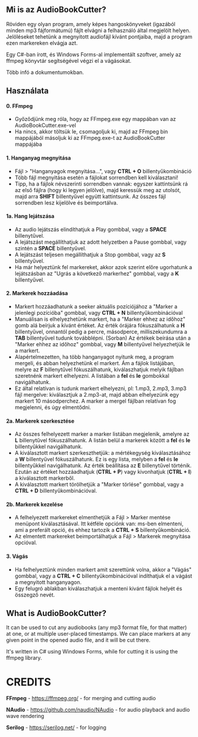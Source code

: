 ## Mi is az AudioBookCutter?
Röviden egy olyan program, amely képes hangoskönyveket (igazából minden mp3 fájformátumú) fájlt elvágni a felhasználó által megjelölt helyen. Jelöléseket tehetünk a megnyitott audiofájl kívánt pontjaiba, majd a program ezen markereken elvágja azt.

Egy C#-ban írott, és Windows Forms-al implementált szoftver, amely az ffmpeg könyvtár segítségével végzi el a vágásokat.

Több infó a dokumentumokban.

## Használata
#### 0. FFmpeg
- Győződjünk meg róla, hogy az FFmpeg.exe egy mappában van az AudioBookCutter.exe-vel
- Ha nincs, akkor töltsük le, csomagoljuk ki, majd az FFmpeg bin mappájából másoljuk ki az FFmpeg.exe-t az AudioBookCutter mappájába

#### 1. Hanganyag megnyitása
- Fájl > "Hanganyagok megnyitása...", vagy **CTRL + O** billentyűkombináció
- Több fájl megnyitása esetén a fájlokat sorrendben kell kiválasztani!
- Tipp, ha a fájlok névszerinti sorrendben vannak: egyszer kattintsünk rá az első fájlra (hogy ki legyen jelölve), majd keressük meg az utolsót, majd arra **SHIFT** billentyűvel együtt kattintsunk. Az összes fájl sorrendben lesz kijelölve és beimportálva.

#### 1a. Hang lejátszása
- Az audio lejátszás elindíthatjuk a Play gombbal, vagy a **SPACE** billenytűvel.
- A lejátszást megállíthatjuk az adott helyzetben a Pause gombbal, vagy szintén a **SPACE** billentyűvel.
- A lejátszást teljesen megállíthatjuk a Stop gombbal, vagy az **S** billentyűvel.
- Ha már helyeztünk fel markereket, akkor azok szerint előre ugorhatunk a lejátszásban az "Ugrás a következő markerhez" gombbal, vagy a **K** billentyűvel.

#### 2. Markerek hozzáadása
- Markert hozzáadhatunk a seeker aktuális pozíciójához a "Marker a jelenlegi pozícióba" gombbal, vagy **CTRL + N** billentyűkombinációval
- Manuálisan is elhelyezhetünk markert, ha a "Marker ehhez az időhoz" gomb alá beírjuk a kívánt értéket. Az érték órájára fókuszálhatunk a **H** billentyűvel, onnantól pedig a percre, másodperce, milliszekundumra a **TAB** billentyűvel tudunk továbblépni. (Sorban) Az értékek beírása után a "Marker ehhez az időhoz" gombbal, vagy **M** billentyűvel helyezhetjük le a markert.
- Alapértelmezetten, ha több hanganyagot nyitunk meg, a program mergeli, és abban helyezhetünk el markert. Ám a fájlok listájában, melyre az **F** billenytűvel fókuszálhatunk, kiválaszhatjuk melyik fájlban szeretnénk markert elhelyezni. A listában a **fel** és **le** gombokkal navigálhatunk.
- Ez által relatívan is tudunk markert elhelyezni, pl: 1.mp3, 2.mp3, 3.mp3 fájl mergelve: kiválasztjuk a 2.mp3-at, majd abban elhelyezünk egy markert 10 másodperchez. A marker a mergel fájlban relatívan fog megjelenni, és úgy elmentődni.

#### 2a. Markerek szerkesztése
- Az összes felhelyezett marker a marker listában megjelenik, amelyre az **L** billenytűvel fókuszálhatunk. A listán belül a markerek között a **fel** és **le** billentyűkkel navigálhatunk.
- A kiválasztott markert szerkeszthetjük: a mértékegység kiválasztásához a **W** billentyűvel fókuszálhatunk. Ez is egy lista, melyben a **fel** és **le** billentyűkkel navigálhatunk. Az érték beállítása az **E** billenytűvel történik. Ezután az értéket hozzáadhatjuk (**CTRL + P**) vagy kivonhatjuk (**CTRL + I**) a kiválasztott markerből.
- A kiválasztott markert törölhetjük a "Marker törlése" gombbal, vagy a **CTRL + D** billentyűkombinációval.

#### 2b. Markerek kezelése
- A felhelyezett markereket elmenthetjük a Fájl > Marker mentése menüpont kiválasztásával. Itt kétféle opciónk van: ms-ben elmenteni, ami a preferált opció, és ehhez tartozik a **CTRL + S** billentyűkombináció.
- Az elmentett markereket beimportálhatjuk a Fájl > Markerek megnyitása opcióval.

#### 3. Vágás
- Ha felhelyeztünk minden markert amit szerettünk volna, akkor a "Vágás" gombbal, vagy a **CTRL + C** billentyűkombinációval indíthatjuk el a vágást a megnyitott hanganyagon.
- Egy felugró ablakban kiválaszhatjuk a menteni kivánt fájlok helyét és összegző nevét.

## What is AudioBookCutter?
It can be used to cut any audiobooks (any mp3 format file, for that matter) at one, or at multiple user-placed timestamps. We can place markers at any given point in the opened audio file, and it will be cut there.

It's written in C# using Windows Forms, while for cutting it is using the ffmpeg library.

# CREDITS
**FFmpeg** - https://ffmpeg.org/ - for merging and cutting audio

**NAudio** - https://github.com/naudio/NAudio - for audio playback and audio wave rendering

**Serilog** - https://serilog.net/ - for logging